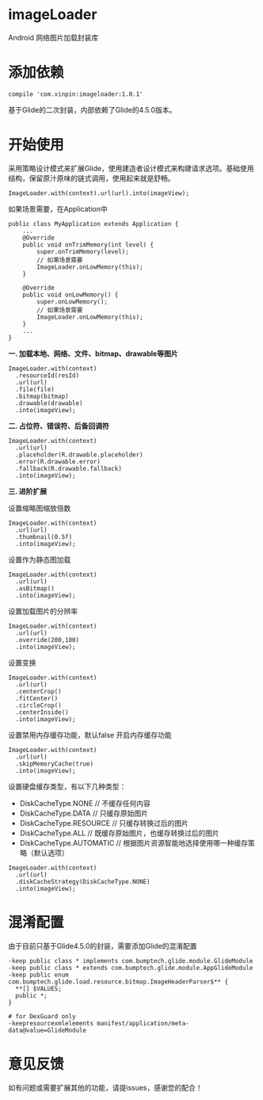 # imageLoader
Android 网络图片加载封装库
# 添加依赖
```
compile 'com.vinpin:imageloader:1.0.1'
```

基于Glide的二次封装，内部依赖了Glide的4.5.0版本。
# 开始使用
采用策略设计模式来扩展Glide，使用建造者设计模式来构建请求选项。基础使用结构，保留原汁原味的链式调用，使用起来就是舒畅。
```
ImageLoader.with(context).url(url).into(imageView);
```

如果场景需要，在Application中

```
public class MyApplication extends Application {
    ...
    @Override
    public void onTrimMemory(int level) {
        super.onTrimMemory(level);
        // 如果场景需要
        ImageLoader.onLowMemory(this);
    }

    @Override
    public void onLowMemory() {
        super.onLowMemory();
        // 如果场景需要
        ImageLoader.onLowMemory(this);
    }
    ...
}
```

**一. 加载本地、网络、文件、bitmap、drawable等图片**
```
ImageLoader.with(context)
  .resourceId(resId)
  .url(url)
  .file(file)
  .bitmap(bitmap)
  .drawable(drawable)
  .into(imageView);
```

**二. 占位符、错误符、后备回调符**
```
ImageLoader.with(context)
  .url(url)
  .placeholder(R.drawable.placeholder)
  .error(R.drawable.error)
  .fallback(R.drawable.fallback)
  .into(imageView);
```

**三. 进阶扩展**

设置缩略图缩放倍数
```
ImageLoader.with(context)
  .url(url)
  .thumbnail(0.5f)
  .into(imageView);
```
设置作为静态图加载
```
ImageLoader.with(context)
  .url(url)
  .asBitmap()
  .into(imageView);
```
设置加载图片的分辨率
```
ImageLoader.with(context)
  .url(url)
  .override(200,100)
  .into(imageView);
```
设置变换
```
ImageLoader.with(context)
  .url(url)
  .centerCrop()
  .fitCenter()
  .circleCrop()
  .centerInside()
  .into(imageView);
```
设置禁用内存缓存功能，默认false 开启内存缓存功能
```
ImageLoader.with(context)
  .url(url)
  .skipMemoryCache(true)
  .into(imageView);
```
设置硬盘缓存类型，有以下几种类型：
  *  DiskCacheType.NONE // 不缓存任何内容
  *  DiskCacheType.DATA // 只缓存原始图片
  *  DiskCacheType.RESOURCE // 只缓存转换过后的图片
  *  DiskCacheType.ALL // 既缓存原始图片，也缓存转换过后的图片
  *  DiskCacheType.AUTOMATIC // 根据图片资源智能地选择使用哪一种缓存策略（默认选项）
```
ImageLoader.with(context)
  .url(url)
  .diskCacheStrategy(DiskCacheType.NONE)
  .into(imageView);
```

# 混淆配置
由于目前只基于Glide4.5.0的封装，需要添加Glide的混淆配置
```
-keep public class * implements com.bumptech.glide.module.GlideModule
-keep public class * extends com.bumptech.glide.module.AppGlideModule
-keep public enum com.bumptech.glide.load.resource.bitmap.ImageHeaderParser$** {
  **[] $VALUES;
  public *;
}

# for DexGuard only
-keepresourcexmlelements manifest/application/meta-data@value=GlideModule
```

# 意见反馈
如有问题或需要扩展其他的功能，请提issues，感谢您的配合！
